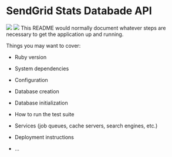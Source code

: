# SendGrid Stats Databade API

![](https://travis-ci.org/NZenitram/sendgrid-stats-db-api.svg?branch=master)
![](https://codeclimate.com/github/NZenitram/sendgrid-stats-db-api.svg)
This README would normally document whatever steps are necessary to get the
application up and running.

Things you may want to cover:

* Ruby version

* System dependencies

* Configuration

* Database creation

* Database initialization

* How to run the test suite

* Services (job queues, cache servers, search engines, etc.)

* Deployment instructions

* ...
